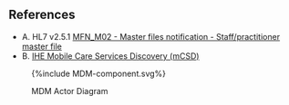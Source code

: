 ## References

- A. HL7 v2.5.1 [MFN_M02 - Master files notification - Staff/practitioner master file](https://hl7-definition.caristix.com/v2/HL7v2.5.1/TriggerEvents/MFN_M02)
- B. [IHE Mobile Care Services Discovery (mCSD)](https://profiles.ihe.net/ITI/mCSD/index.html)

<figure>
{%include MDM-component.svg%}
<p id="fX.X.X.X-X" class="figureTitle">MDM Actor Diagram</p>
</figure>
<br clear="all">
